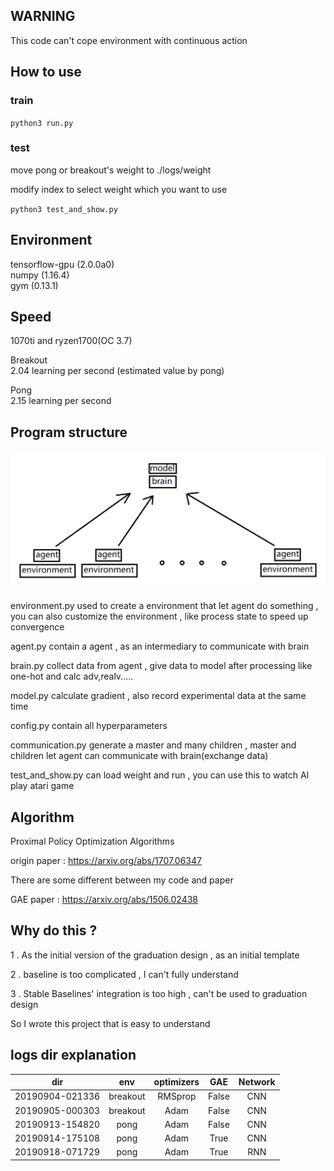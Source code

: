 ## WARNING 

This code can't cope environment with continuous action

## How to use

### train

`python3 run.py`

### test

move pong or breakout's weight to ./logs/weight

modify index to select weight which you want to use

`python3 test_and_show.py`

## Environment

tensorflow-gpu (2.0.0a0)  
numpy (1.16.4)  
gym (0.13.1)  

## Speed

1070ti and ryzen1700(OC 3.7)

Breakout  
2.04 learning per second (estimated value by pong)

Pong  
2.15 learning per second

## Program structure

![](./structure.PNG)

environment.py used to create a environment that let agent do something , you can also customize the environment , like process state to speed up convergence

agent.py contain a agent , as an intermediary to communicate with brain

brain.py collect data from agent , give data to model after processing like one-hot and calc adv,realv.....

model.py calculate gradient , also record experimental data at the same time

config.py contain all hyperparameters

communication.py generate a master and many children , master and children let agent can communicate with brain(exchange data)

test_and_show.py can load weight and run , you can use this to watch AI play atari game

## Algorithm

Proximal Policy Optimization Algorithms

origin paper : https://arxiv.org/abs/1707.06347

There are some different between my code and paper

GAE paper : https://arxiv.org/abs/1506.02438


## Why do this ?

1 . As the initial version of the graduation design , as an initial template

2 . baseline is too complicated , I can't fully understand

3 . Stable Baselines' integration is too high , can't be used to graduation design

So I wrote this project that is easy to understand

## logs dir explanation

|dir|env|optimizers|GAE|Network|
| :----------: | :-----------:  | :-----------: | :-----------: | :-----------: |
| 20190904-021336     | breakout     | RMSprop     | False     | CNN |
| 20190905-000303     | breakout     | Adam     | False     | CNN |
| 20190913-154820     | pong     | Adam     | False     | CNN |
| 20190914-175108     | pong     | Adam     | True     | CNN |
| 20190918-071729     | pong     | Adam     | True     | RNN |
